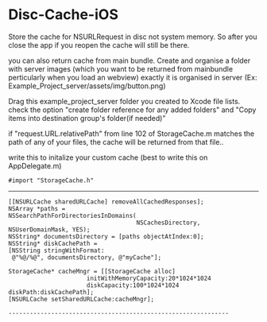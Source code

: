 Disc-Cache-iOS
==============

Store the cache for NSURLRequest in disc not system memory. So after you close the app if you reopen the cache will still be there.


you can also return cache from main bundle. Create and organise a folder with server images (which you want to be returned from mainbundle perticularly when you load an webview) exactly it is organised in server (Ex: Example_Project_server/assets/img/button.png)

Drag this example_project_server folder you created to Xcode file lists. check the option "create folder reference for any added folders" and "Copy items into destination group's folder(if needed)"

if "request.URL.relativePath" from line 102 of StorageCache.m matches the path of any of your files, the cache will be returned from that file..

write this to initalize your custom cache (best to write this on AppDelegate.m) 

	#import "StorageCache.h"


------------------------------------------------------------------

    [[NSURLCache sharedURLCache] removeAllCachedResponses];
    NSArray *paths =
    NSSearchPathForDirectoriesInDomains(
                                        NSCachesDirectory, NSUserDomainMask, YES);
    NSString* documentsDirectory = [paths objectAtIndex:0];
    NSString* diskCachePath =
    [NSString stringWithFormat:
     @"%@/%@", documentsDirectory, @"myCache"];
    
    StorageCache* cacheMngr = [[StorageCache alloc]
                          initWithMemoryCapacity:20*1024*1024
                          diskCapacity:100*1024*1024 diskPath:diskCachePath];
    [NSURLCache setSharedURLCache:cacheMngr];

    --------------------------------------------------------------


